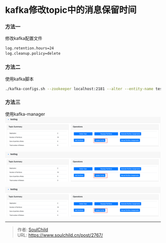 # kafka修改topic中的消息保留时间

<!--more-->
### 方法一
修改kafka配置文件
```bash
log.retention.hours=24
log.cleanup.policy=delete
```

### 方法二
使用kafka脚本
```bash
./kafka-configs.sh --zookeeper localhost:2181 --alter --entity-name testlog --entity-type topics --add-config retention.ms=86400000
```


### 方法三
使用kafka-manager
![51303-tqyz0z8jibb.png](images/388355782.png)


![38008-tno15juopb.png](images/388355782.png)

![28708-hz6lb4dfj7n.png](images/388355782.png)


---

> 作者: [SoulChild](https://www.soulchild.cn)  
> URL: https://www.soulchild.cn/post/2767/  

